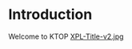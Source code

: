 # Introduction
Welcome to KTOP
[XPL-Title-v2.jpg](https://raw.githubusercontent.com/QianMo/X-PostProcessing-Gallery/master/Media/XPL-Title-v2.jpg)
